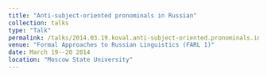 ```yaml
---
title: "Anti-subject-oriented pronominals in Russian"
collection: talks
type: "Talk"
permalink: /talks/2014.03.19.koval.anti-subject-oriented.pronominals.in.russian
venue: "Formal Approaches to Russian Linguistics (FARL 1)"
date: March 19--20 2014
location: "Moscow State University"
---
```

